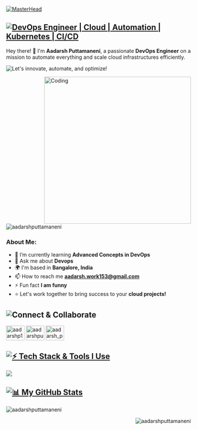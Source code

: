 [![MasterHead](https://user-images.githubusercontent.com/90236635/232446433-d5540fa2-fe28-4bb8-b929-cdb51fe61336.gif)](https://rishavchanda.io)


## [![DevOps Engineer | Cloud | Automation | Kubernetes | CI/CD](https://img.shields.io/badge/DevOps_Engineer_%7C_Cloud_%7C_Automation_%7C_Kubernetes_%7C_CI/CD-0A0A0A?style=for-the-badge&logo=devops&logoColor=white)](https://link.notharshhaa.site)

Hey there! 👋 I'm **Aadarsh Puttamaneni**, a passionate **DevOps Engineer** on a mission to automate everything and scale cloud infrastructures efficiently.  


![Let's innovate, automate, and optimize!](https://img.shields.io/badge/Let's%20innovate,%20automate,%20and%20optimize!-000000?style=for-the-badge&logo=fastapi&logoColor=white)


<img align="right" alt="Coding" width="400" src="https://cdn.dribbble.com/users/1162077/screenshots/3848914/programmer.gif">
<p align="left"> <img src="https://komarev.com/ghpvc/?username=aadarshputtamaneni&label=Profile%20views&color=f07d4c&style=plastict" alt="aadarshputtamaneni"/> </p>
<h3 align="left">About Me:</h3>

- 🌱 I’m currently learning **Advanced Concepts in DevOps**
- 💬 Ask me about **Devops**
- 🌍  I'm based in **Bangalore, India**
- 📫 How to reach me **aadarsh.work153@gmail.com**
- ⚡ Fun fact **I am funny**
- ⭐ Let's work together to bring success to your **cloud projects!**

## ![Connect & Collaborate](https://img.shields.io/badge/Connect%20&%20Collaborate-black?style=for-the-badge&logo=Handshake&logoColor=white&labelColor=black)



<p align="left">
<a href="https://twitter.com/aadarshp153" target="blank"><img align="center" src="https://raw.githubusercontent.com/rahuldkjain/github-profile-readme-generator/master/src/images/icons/Social/twitter.svg" alt="aadarshp153" height="40" width="50" /></a>
<a href="https://linkedin.com/in/aadarshputtamaneni" target="blank"><img align="center" src="https://raw.githubusercontent.com/rahuldkjain/github-profile-readme-generator/master/src/images/icons/Social/linked-in-alt.svg" alt="aadarshputtamaneni" height="40" width="50" /></a>
<a href="https://instagram.com/aadarsh_puttamaneni" target="blank"><img align="center" src="https://raw.githubusercontent.com/rahuldkjain/github-profile-readme-generator/master/src/images/icons/Social/instagram.svg" alt="aadarsh_puttamaneni" height="40" width="50" /></a>
</p>


## [![⚡ Tech Stack & Tools I Use](https://img.shields.io/badge/Tech_Stack_%26_Tools_I_Use-000000?style=for-the-badge&logo=tools&logoColor=white)](https://github.com/NotHarshhaa)


<p align="left">
  <a href="https://skillicons.dev">
    <img src="https://skillicons.dev/icons?i=aws,ansible,linux,docker,kubernetes,jenkins,vscode,terraform,git,github,python,java,bash,sql"/>
  </a>
</p>

 
## [![📊 My GitHub Stats](https://img.shields.io/badge/My_GitHub_Stats-000000?style=for-the-badge&logo=github&logoColor=white)](https://github.com/NotHarshhaa)

<p>&nbsp;<img align="left" src="https://github-readme-stats.vercel.app/api?username=aadarshputtamaneni&show_icons=true&locale=en&theme=radical" alt="aadarshputtamaneni" /></p>
<p><img align="right" src="https://github-readme-stats.vercel.app/api/top-langs?username=aadarshputtamaneni&show_icons=true&locale=en&layout=compact&theme=radical" alt="aadarshputtamaneni" /></p>

